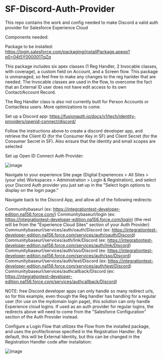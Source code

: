 # SF-Discord-Auth-Provider
This repo contains the work and config needed to make Discord a valid auth provider for Salesforce Experience Cloud

Components needed:

Package to be installed: https://login.salesforce.com/packaging/installPackage.apexp?p0=04t5Y000001TqZq

This package includes six apex classes (1 Reg Handler, 2 Invocable classes, with coverage), a custom field on Account, and a Screen flow.  This package is unmanaged, so feel free to make any changes to the reg hanlder that are needed.  The Invocable classes are used in the flow, to overcome the fact that an External ID user does not have edit access to its own Contact/Account Record.

The Reg Handler class is also not currently built for Person Accounts or Contactless users.  More optimizations to come.


Set up a Discord app: https://fusionauth.io/docs/v1/tech/identity-providers/openid-connect/discord/

Follow the instructions above to create a discord developer app, and retrieve the Client ID (for the Consumer Key in SF) and Client Secret (for the Consumer Secret in SF).  Also ensure that the identity and email scopes are selected

Set up Open ID Connect Auth Provider:

![image](https://user-images.githubusercontent.com/25828594/135436562-39d66929-9568-44ac-9180-89e22bd7bb64.png)

Navigate to your experience Site page (Digital Experiences > All Sites > (your site) Workspaces > Administration > Login & Registration), and select your Discord Auth provider you just set up in the "Select login options to display on the login page."


Navigate back to the Discord App, and allow all of the following redirects:

Communitybaseurl (ex: https://integrationtest-developer-edition.na156.force.com/)
Communitybaseurl/login (ex: https://integrationtest-developer-edition.na156.force.com/login)
(the rest will be from the "Experience Cloud Sites" section of your Auth Provider)
Communitybaseurl/services/auth/oauth/Discord (ex: https://integrationtest-developer-edition.na156.force.com/services/auth/oauth/Discord)
Communitybaseurl/services/auth/link/Discord (ex: https://integrationtest-developer-edition.na156.force.com/services/auth/link/Discord)
Communitybaseurl/services/auth/sso/Discord (ex: https://integrationtest-developer-edition.na156.force.com/services/auth/sso/Discord)
Communitybaseurl/services/auth/test/Discord (ex: https://integrationtest-developer-edition.na156.force.com/services/auth/test/Discord)
Communitybaseurl/services/authcallback/Discord (ex: https://integrationtest-developer-edition.na156.force.com/services/authcallback/Discord)


NOTE: free Discord developer apps can only handle so many redirect urls, so for this example, even though the Reg handler has handling for a regular user (for use on the mydomain login page), this solution can only handle Experience cloud logins.  If used as an auth provider for regular logins, the redirects above will need to come from the "Salesforce Configuration" section of the Auth Provider instead.


Configure a Login Flow that utilizes the Flow from the installed package, and uses the profile/license specified in the Registration Handler.  By default, this will be External Identity, but this can be changed in the Registration Handler code after installation:

![image](https://user-images.githubusercontent.com/25828594/135434877-0b1ca500-5427-4bf0-b4e9-5f3f2f76e639.png)

